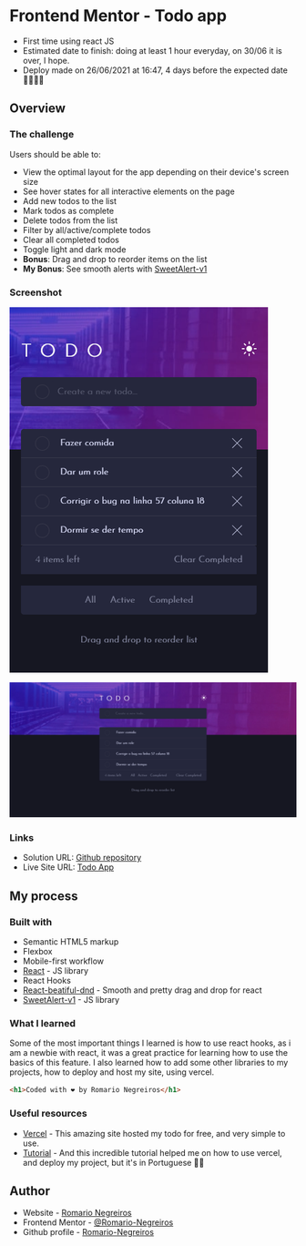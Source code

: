 # Frontend Mentor - Todo app
- First time using react JS
- Estimated date to finish: doing at least 1 hour everyday, on 30/06 it is over, I hope.
- Deploy made on 26/06/2021 at 16:47, 4 days before the expected date 🙆‍♂️🙆‍♂️

## Overview

### The challenge

Users should be able to:

- View the optimal layout for the app depending on their device's screen size
- See hover states for all interactive elements on the page
- Add new todos to the list
- Mark todos as complete
- Delete todos from the list
- Filter by all/active/complete todos
- Clear all completed todos
- Toggle light and dark mode
- **Bonus**: Drag and drop to reorder items on the list
- **My Bonus**: See smooth alerts with [SweetAlert-v1](https://sweetalert.js.org/guides/) 

### Screenshot

![Mobile](./src/images/mobile.png)

![Desktop](./src/images/desktop.png)

### Links

- Solution URL: [Github repository](https://github.com/Romario-Negreiros/Todo-App)
- Live Site URL: [Todo App](https://todo-app-delta-pied.vercel.app)

## My process

### Built with

- Semantic HTML5 markup
- Flexbox
- Mobile-first workflow
- [React](https://reactjs.org/) - JS library
- React Hooks
- [React-beatiful-dnd](https://github.com/atlassian/react-beautiful-dnd) - Smooth and pretty drag and drop for react
- [SweetAlert-v1](https://sweetalert.js.org/guides/) - JS library

### What I learned

Some of the most important things I learned is how to use react hooks, as i am a newbie with react, it was a great practice for learning how to use the basics of this feature.
I also learned how to add some other libraries to my projects, how to deploy and host my site, using vercel.

```html
<h1>Coded with ❤ by Romario Negreiros</h1>
```
### Useful resources

-  [Vercel](https://vercel.com) - This amazing site hosted my todo for free, and very simple to use.
- [Tutorial](https://www.youtube.com/watch?v=TWTAuGEi6KU) - And this incredible tutorial helped me on how to use vercel, and deploy my project, but it's in Portuguese 🤷‍♂️

## Author

- Website - [Romario Negreiros]()
- Frontend Mentor - [@Romario-Negreiros](https://www.frontendmentor.io/profile/Romario-Negreiros)
- Github profile - [Romario-Negreiros](https://github.com/Romario-Negreiros)
